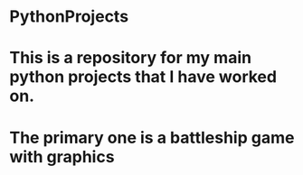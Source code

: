 # PythonProjects
# This is a repository for my main python projects that I have worked on.
# The primary one is a battleship game with graphics
